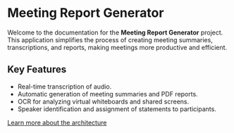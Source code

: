 # Meeting Report Generator

Welcome to the documentation for the **Meeting Report Generator** project. This application simplifies the process of creating meeting summaries, transcriptions, and reports, making meetings more productive and efficient.

## Key Features
- Real-time transcription of audio.
- Automatic generation of meeting summaries and PDF reports.
- OCR for analyzing virtual whiteboards and shared screens.
- Speaker identification and assignment of statements to participants.

[Learn more about the architecture](architecture.md)
